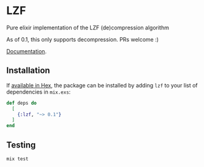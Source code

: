 # LZF

Pure elixir implementation of the LZF (de)compression algorithm

As of 0.1, this only supports decompression. PRs welcome :)

[Documentation](https://hexdocs.pm/lzf).

## Installation

If [available in Hex](https://hex.pm/docs/publish), the package can be installed
by adding `lzf` to your list of dependencies in `mix.exs`:

```elixir
def deps do
  [
    {:lzf, "~> 0.1"}
  ]
end
```

## Testing

```
mix test
```

